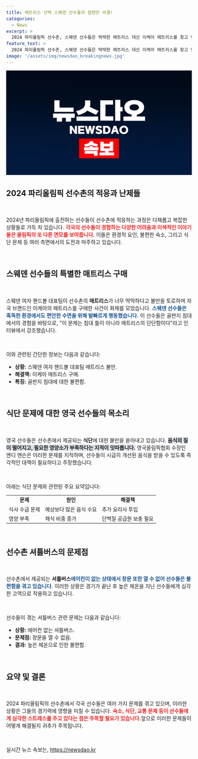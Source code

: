 ```yaml
---
title: 매트리스 선택 스웨덴 선수들의 잠편안 비결!
categories:
  - News
excerpt: >
  2024 파리올림픽 선수촌, 스웨덴 선수들은 딱딱한 매트리스 대신 이케아 매트리스를 찾고 영국 선수들은 식단 부족에 불만. 선수촌 생활의 다양한 도전이 그들을 기다린다!
feature_text: >
  2024 파리올림픽 선수촌, 스웨덴 선수들은 딱딱한 매트리스 대신 이케아 매트리스를 찾고 영국 선수들은 식단 부족에 불만. 선수촌 생활의 다양한 도전이 그들을 기다린다!
image: '/assets/img/newsdao_breakingnews.jpg'
---
```


<p><img src="/assets/img/newsdao_breakingnews.jpg" alt="koreaapp 속보" /></p>

<h2 data-ke-size="size26">2024 파리올림픽 선수촌의 적응과 난제들</h2>

<p data-ke-size="size16">&nbsp;</p>

<p>2024년 파리올림픽에 출전하는 선수들이 선수촌에 적응하는 과정은 다채롭고 복잡한 상황들로 가득 차 있습니다. <b><span style="color: #ee2323;">각국의 선수들이 경험하는 다양한 어려움과 이색적인 이야기들은 올림픽의 또 다른 면모를 보여줍니다.</span></b> 이들은 환경적 요인, 불편한 숙소, 그리고 식단 문제 등 여러 측면에서의 도전과 마주하고 있습니다.</p>

<p data-ke-size="size16">&nbsp;</p>

<h2 data-ke-size="size26">스웨덴 선수들의 특별한 매트리스 구매</h2>

<p data-ke-size="size16">&nbsp;</p>

<p>스웨덴 여자 핸드볼 대표팀이 선수촌의 <b>매트리스</b>가 너무 딱딱하다고 불만을 토로하며 자국 브랜드인 이케아의 매트리스를 구매한 사건이 화제를 모았습니다. <b><span style="color: #1a5490;">스웨덴 선수들은 혹독한 환경에서도 편안한 수면을 위해 발빠르게 행동했습니다.</span></b> 이 선수들은 골판지 침대에서의 경험을 바탕으로, "이 문제는 침대 틀이 아니라 매트리스의 단단함이다"라고 인터뷰에서 강조했습니다. </p>

<p data-ke-size="size16">&nbsp;</p>

<p>이와 관련된 간단한 정보는 다음과 같습니다:</p>

<ul>
   <li><b>상황:</b> 스웨덴 여자 핸드볼 대표팀 매트리스 불만.</li>
   <li><b>해결책:</b> 이케아 매트리스 구매.</li>
   <li><b>특징:</b> 골판지 침대에 대한 불편함.</li>
</ul>

<p data-ke-size="size16">&nbsp;</p>

<h2 data-ke-size="size26">식단 문제에 대한 영국 선수들의 목소리</h2>

<p data-ke-size="size16">&nbsp;</p>

<p>영국 선수들은 선수촌에서 제공되는 <b>식단</b>에 대한 불만을 쏟아내고 있습니다. <b><span style="background-color: #21538527;">음식의 질이 떨어지고, 필요한 영양소가 부족하다는 지적이 잇따릅니다.</span></b> 영국올림픽협회 수장인 앤디 앤슨은 이러한 문제를 지적하며, 선수들이 시급히 개선된 음식을 받을 수 있도록 즉각적인 대책이 필요하다고 주장했습니다.</p>

<p data-ke-size="size16">&nbsp;</p>

<p>아래는 식단 문제와 관련된 주요 요약입니다:</p>

<table style="width:100%">
   <tr>
      <td style="text-align: center; height: 17px;"><b>문제</b></td>
      <td style="text-align: center; height: 17px;"><b>원인</b></td>
      <td style="text-align: center; height: 17px;"><b>해결책</b></td>
   </tr>
   <tr>
      <td>식사 수급 문제</td>
      <td>예상보다 많은 음식 수요</td>
      <td>추가 요리사 투입</td>
   </tr>
   <tr>
     <td>영양 부족</td>
     <td>채식 비중 증가</td>
     <td>단백질 공급원 보충 필요</td>
   </tr>
</table>

<p data-ke-size="size16">&nbsp;</p>

<h2 data-ke-size="size26">선수촌 셔틀버스의 문제점</h2>

<p data-ke-size="size16">&nbsp;</p>

<p>선수촌에서 제공되는 <b>셔틀버스</b)가 또 다른 불만의 대상이 되고 있습니다. <b><span style="color: #1a5490;">에어컨이 없는 상태에서 창문 또한 열 수 없어 선수들은 불편함을 겪고 있습니다.</span></b> 이러한 상황은 경기가 끝난 후 높은 체온을 지닌 선수들에게 심각한 고역으로 작용하고 있습니다. </p>

<p data-ke-size="size16">&nbsp;</p>

<p>선수들이 겪는 셔틀버스 관련 문제는 다음과 같습니다:</p>

<ul>
   <li><b>상황:</b> 에어컨 없는 셔틀버스.</li>
   <li><b>문제점:</b> 창문을 열 수 없음.</li>
   <li><b>결과:</b> 높은 체온으로 인한 불편함.</li>
</ul>

<p data-ke-size="size16">&nbsp;</p>

<h2 data-ke-size="size26">요약 및 결론</h2>

<p data-ke-size="size16">&nbsp;</p>

<p>2024 파리올림픽의 선수촌에서 각국 선수들은 여러 가지 문제를 겪고 있으며, 이러한 상황은 그들의 경기력에 영향을 미칠 수 있습니다. <b><span style="color: #ee2323;">숙소, 식단, 교통 문제 등이 선수들에게 심각한 스트레스를 주고 있다는 점은 주목할 필요가 있습니다.</span></b>앞으로 이러한 문제들이 어떻게 해결될지 귀추가 주목됩니다. </p>

<p data-ke-size="size16">&nbsp;</p>
실시간 뉴스 속보는, <a href="https://newsdao.kr" rel="dofollow">https://newsdao.kr</a>


